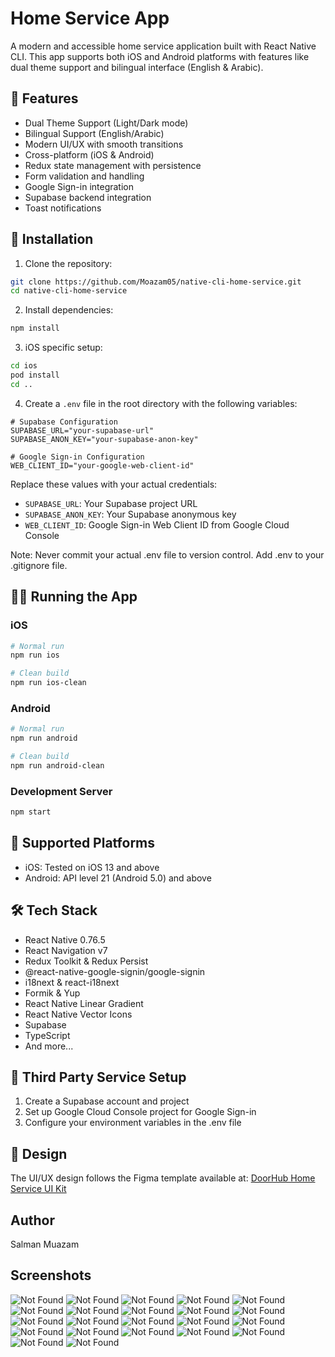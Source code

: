 # Home Service App

A modern and accessible home service application built with React Native CLI. This app supports both iOS and Android platforms with features like dual theme support and bilingual interface (English & Arabic).

## 🌟 Features

- Dual Theme Support (Light/Dark mode)
- Bilingual Support (English/Arabic)
- Modern UI/UX with smooth transitions
- Cross-platform (iOS & Android)
- Redux state management with persistence
- Form validation and handling
- Google Sign-in integration
- Supabase backend integration
- Toast notifications

## 🚀 Installation

1. Clone the repository:
```bash
git clone https://github.com/Moazam05/native-cli-home-service.git
cd native-cli-home-service
```

2. Install dependencies:
```bash
npm install
```

3. iOS specific setup:
```bash
cd ios
pod install
cd ..
```

4. Create a `.env` file in the root directory with the following variables:
```env
# Supabase Configuration
SUPABASE_URL="your-supabase-url"
SUPABASE_ANON_KEY="your-supabase-anon-key"

# Google Sign-in Configuration
WEB_CLIENT_ID="your-google-web-client-id"
```

Replace these values with your actual credentials:
- `SUPABASE_URL`: Your Supabase project URL
- `SUPABASE_ANON_KEY`: Your Supabase anonymous key
- `WEB_CLIENT_ID`: Google Sign-in Web Client ID from Google Cloud Console

Note: Never commit your actual .env file to version control. Add .env to your .gitignore file.

## 🏃‍♂️ Running the App

### iOS
```bash
# Normal run
npm run ios

# Clean build
npm run ios-clean
```

### Android
```bash
# Normal run
npm run android

# Clean build
npm run android-clean
```

### Development Server
```bash
npm start
```

## 📱 Supported Platforms

- iOS: Tested on iOS 13 and above
- Android: API level 21 (Android 5.0) and above

## 🛠️ Tech Stack

- React Native 0.76.5
- React Navigation v7
- Redux Toolkit & Redux Persist
- @react-native-google-signin/google-signin
- i18next & react-i18next
- Formik & Yup
- React Native Linear Gradient
- React Native Vector Icons
- Supabase
- TypeScript
- And more...

## 🔧 Third Party Service Setup

1. Create a Supabase account and project
2. Set up Google Cloud Console project for Google Sign-in
3. Configure your environment variables in the .env file

## 🎨 Design

The UI/UX design follows the Figma template available at:
[DoorHub Home Service UI Kit](https://www.figma.com/design/1ka6LQySfHSXe7WSNQJTjY/Home-Service-UI-KIt--DoorHub)

## Author

Salman Muazam


## Screenshots

![Not Found](https://i.postimg.cc/MTszjQdS/1.jpg)
![Not Found](https://i.postimg.cc/fWrwzYV7/2.jpg)
![Not Found](https://i.postimg.cc/dVMwdvmL/2a.jpg)
![Not Found](https://i.postimg.cc/VvrPrHJq/2b.jpg)
![Not Found](https://i.postimg.cc/HWRgDHNB/2c.jpg)
![Not Found](https://i.postimg.cc/7Yzyqd8D/3.jpg)
![Not Found](https://i.postimg.cc/9Qt579Qn/3a.jpg)
![Not Found](https://i.postimg.cc/ydGwHXLk/4.jpg)
![Not Found](https://i.postimg.cc/qgVStBVr/4a.jpg)
![Not Found](https://i.postimg.cc/8zHkV9Mc/5.jpg)
![Not Found](https://i.postimg.cc/s2gjfm4c/7.jpg)
![Not Found](https://i.postimg.cc/bNfqSpRd/7a.jpg)
![Not Found](https://i.postimg.cc/pL2xkC4H/8.jpg)
![Not Found](https://i.postimg.cc/fycnfSvy/8a.jpg)
![Not Found](https://i.postimg.cc/bYkhh4jP/8b.jpg)
![Not Found](https://i.postimg.cc/KvbyvQZM/8c.jpg)
![Not Found](https://i.postimg.cc/NjfqRM2G/9.jpg)
![Not Found](https://i.postimg.cc/VNdxHVF3/10.jpg)
![Not Found](https://i.postimg.cc/W4Fy7JNV/11.jpg)
![Not Found](https://i.postimg.cc/63C1kJ41/12.jpg)
![Not Found](https://i.postimg.cc/BZcVN30j/13.jpg)
![Not Found](https://i.postimg.cc/QCrvCxr3/15.jpg)

